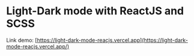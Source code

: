 # Light-Dark mode with ReactJS and SCSS

Link demo: [https://light-dark-mode-reacjs.vercel.app](https://light-dark-mode-reacjs.vercel.app/) 
